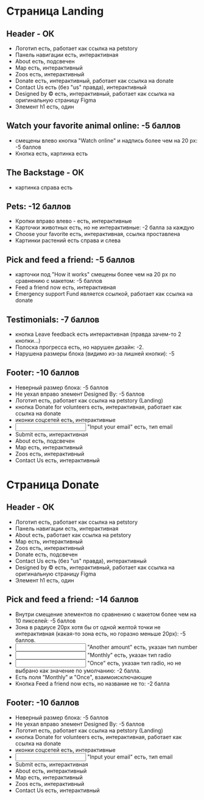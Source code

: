 # Страница Landing

## Header - ОК

* Логотип есть, работает как ссылка на petstory
* Панель навигации есть, интерактивная
* About есть, подсвечен
* Map есть, интерактивный
* Zoos есть, интерактивный
* Donate есть, интерактивный, работает как ссылка на donate
* Contact Us есть (без "us" правда), интерактивный
* Designed by © есть, интерактивный, работает как ссылка на оригинальную страницу Figma
* Элемент h1 есть, один

## Watch your favorite animal online: -5 баллов
* смещены влево кнопка "Watch online" и надпись более чем на 20 px: -5 баллов
* Кнопка есть, картинка есть

## The Backstage - ОК
* картинка справа есть

## Pets: -12 баллов
* Кропки вправо влево - есть, интерактивные
* Карточки животных есть, но не интерактивные: -2 балла за каждую
* Choose your favorite есть, интерактивная, ссылка проставлена
* Картинки растений есть справа и слева

## Pick and feed a friend: -5 баллов 
* карточки под "How it works" смещены более чем на 20 px по сравнению с макетом: -5 баллов
* Feed a friend now есть, интерактивная
* Emergency support Fund является ссылкой, работает как ссылка на donate

## Testimonials: -7 баллов
* кнопка Leave feedback есть интерактивная (правда зачем-то 2 кнопки...)
* Полоска прогресса есть, но нарушен дизайн: -2.
* Нарушена размеры блока (видимо из-за лишней кнопки): -5


## Footer: -10 баллов 
* Неверный размер блока: -5 баллов
* Не уехал вправо элемент Designed By: -5 баллов
* Логотип есть, работает как ссылка на petstory (Landing)
* кнопка Donate for volunteers есть, интерактивная, работает как ссылка на donate
* иконки соцсетей есть, интерактивные
* <input> "Input your email" есть, тип email
* Submit есть, интерактивная
* About есть, подсвечен
* Map есть, интерактивный
* Zoos есть, интерактивный
* Contact Us есть, интерактивный


# Страница Donate

## Header - ОК

* Логотип есть, работает как ссылка на petstory
* Панель навигации есть, интерактивная
* About есть, работает как ссылка на petstory
* Map есть, интерактивный
* Zoos есть, интерактивный
* Donate есть, подсвечен
* Contact Us есть (без "us" правда), интерактивный
* Designed by © есть, интерактивный, работает как ссылка на оригинальную страницу Figma
* Элемент h1 есть, один

## Pick and feed a friend: -14 баллов
* Внутри смещение элементов по сравнению с макетом более чем на 10 пикселей: -5 баллов
* Зона в радиусе 20px хотя бы от одной желтой точки не интерактивная (какая-то зона есть, но горазно меньше 20px): -5 баллов.
* <input> "Another amount" есть, указан тип number
* <input> "Monthly" есть, указан тип radio
* <input> "Once" есть, указан тип radio, но не выбрано как значение по умолчанию: -2 балла.
* Есть поля "Monthly" и "Once", взаимоисключающие
* Кнопка Feed a friend now есть, но название не то: -2 балла

## Footer: -10 баллов 
* Неверный размер блока: -5 баллов
* Не уехал вправо элемент Designed By: -5 баллов
* Логотип есть, работает как ссылка на petstory (Landing)
* кнопка Donate for volunteers есть, интерактивная, работает как ссылка на donate
* иконки соцсетей есть, интерактивные
* <input> "Input your email" есть, тип email
* Submit есть, интерактивная
* About есть, интерактивный
* Map есть, интерактивный
* Zoos есть, интерактивный
* Contact Us есть, интерактивный
